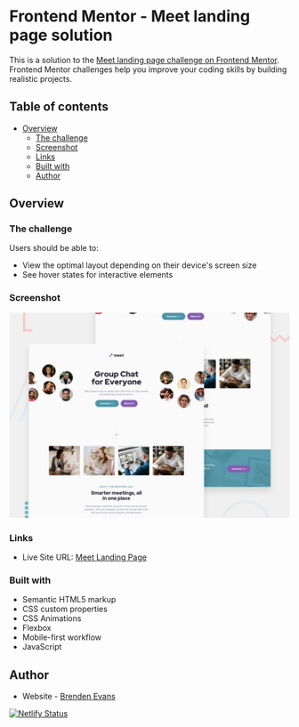 # Frontend Mentor - Meet landing page solution

This is a solution to the [Meet landing page challenge on Frontend Mentor](https://www.frontendmentor.io/challenges/meet-landing-page-rbTDS6OUR). Frontend Mentor challenges help you improve your coding skills by building realistic projects. 

## Table of contents

- [Overview](#overview)
  - [The challenge](#the-challenge)
  - [Screenshot](#screenshot)
  - [Links](#links)
  - [Built with](#built-with)
  - [Author](#author) 

## Overview

### The challenge

Users should be able to:

- View the optimal layout depending on their device's screen size
- See hover states for interactive elements

### Screenshot

![](./preview.jpg)

### Links

- Live Site URL: [Meet Landing Page](https://meet-landing-page-demo.netlify.app/)

### Built with

- Semantic HTML5 markup
- CSS custom properties
- CSS Animations
- Flexbox
- Mobile-first workflow
- JavaScript

## Author

- Website - [Brenden Evans](https://www.brendenevans.com)

[![Netlify Status](https://api.netlify.com/api/v1/badges/9969f7ce-7720-4c91-8afa-e0bc9a5b356a/deploy-status)](https://app.netlify.com/sites/meet-landing-page-demo/deploys)